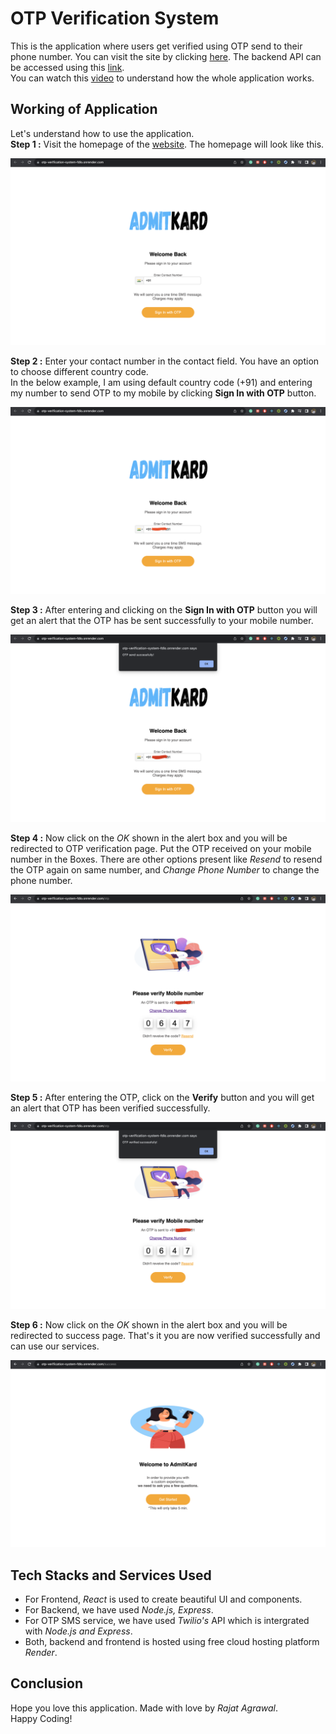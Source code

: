# OTP Verification System
This is the application where users get verified using OTP send to their phone number. You can visit the site by clicking [here](https://otp-verification-system-fdlo.onrender.com/). The backend API can be accessed using this [link](https://otp-verification-system-api.onrender.com/).  
You can watch this [video](https://www.loom.com/share/ec7e14479ee646afbb992a742a53ef09?sid=b14ae5aa-8459-4524-bd36-93c8276dcba5) to understand how the whole application works.
## Working of Application
Let's understand how to use the application.  
**Step 1 :**
Visit the homepage of the [website](https://otp-verification-system-fdlo.onrender.com/).
The homepage will look like this. 


![HomePage](utils/homepage.png)

**Step 2 :**
Enter your contact number in the contact field.
You have an option to choose different country code.  
In the below example, I am using default country code (+91) and entering my number to send OTP to my mobile by clicking **Sign In with OTP** button.


![ContactNumber](utils/contact.png)

**Step 3 :**
After entering and clicking on the **Sign In with OTP** button you will get an alert that the OTP has be sent successfully to your mobile number.

![OTP_Send_Alert](utils/otpsendAlert.png)


**Step 4 :**
Now click on the *OK* shown in the alert box and you will be redirected to OTP verification page. Put the OTP received on your mobile number in the Boxes. There are other options present like *Resend* to resend the OTP again on same number, and *Change Phone Number* to change the phone number.

![Enter_OTP](utils/enterOtp.png)

**Step 5 :**
After entering the OTP, click on the **Verify** button and you will get an alert that OTP has been verified successfully.

![OTP_Verify_Alert](utils/otpverifyAlert.png)

**Step 6 :**
Now click on the *OK* shown in the alert box and you will be redirected to success page. That's it you are now verified successfully and can use our services.

![SuccessPage](utils/successPage.png)

## Tech Stacks and Services Used
- For Frontend, *React* is used to create beautiful UI and components.
- For Backend, we have used *Node.js, Express*.
- For OTP SMS service, we have used *Twilio's* API which is intergrated with *Node.js and Express*.
- Both, backend and frontend is hosted using free cloud hosting platform *Render*.

## Conclusion
Hope you love this application. Made with love by *Rajat Agrawal*.  
Happy Coding!


